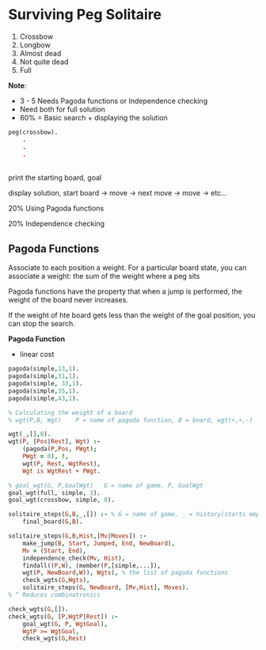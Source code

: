 # Surviving Peg Solitaire

1. Crossbow
2. Longbow
3. Almost dead
4. Not quite dead
5. Full


**Note**:
</br>
* 3 - 5 Needs Pagoda functions or Independence checking
* Need both for full solution
* 60\% = Basic search + displaying the solution

```prolog
peg(crossbow).
    . 
    . 
    . 
```
</br>
print the starting board, goal

display solution, start board -> move -> next move -> move -> etc...

20% Using Pagoda functions

20% Independence checking

## Pagoda Functions
Associate to each position a weight. For a particular
board state, you can associate a weight: the sum of 
the weight where a peg sits

Pagoda functions have the property that when a jump
is performed, the weight of the board never 
increases.

If the weight of hte board gets less than the weight
of the goal position, you can stop the search.

**Pagoda Function**
* linear cost
```prolog
pagoda(simple,13,1).
pagoda(simple,31,1).
pagoda(simple, 33,1).
pagoda(simple,35,1).
pagoda(simple,43,1).

% Calculating the weight of a board
% wgt(P,B, Wgt)    P = name of pagoda function, B = board, wgt(+,+,-)

wgt(_,[],0).
wgt(P, [Pos|Rest], Wgt) :-
    (pagoda(P,Pos, PWgt);
    PWgt = 0), !,
    wgt(P, Rest, WgtRest),
    Wgt is WgtRest + PWgt.

% goal_wgt(G, P,GoalWgt)   G = name of game, P, GoalWgt
goal_wgt(full, simple, 1).
goal_wgt(crossbow, simple, 0).

solitaire_steps(G,B,_,[]) :- % G = name of game, _ = history(starts empty), []=                                path to goal
    final_board(G,B).

solitaire_steps(G,B,Hist,[Mv|Moves]) :-
    make_jump(B, Start, Jumped, End, NewBoard),
    Mv = (Start, End),
    independence_check(Mv, Hist),
    findall((P,W), (member(P,[simple,...]),
    wgt(P, NewBoard,W)), Wgts), % the list of pagoda functions
    check_wgts(G,Wgts),
    solitaire_steps(G, NewBoard, [Mv,Hist], Moves).
% ^ Reduces combinatronics

check_wgts(G,[]).
check_wgts(G, [P,WgtP|Rest]) :-
    goal_wgt(G, P, WgtGoal),
    WgtP >= WgtGoal,
    check_wgts(G,Rest)


```
